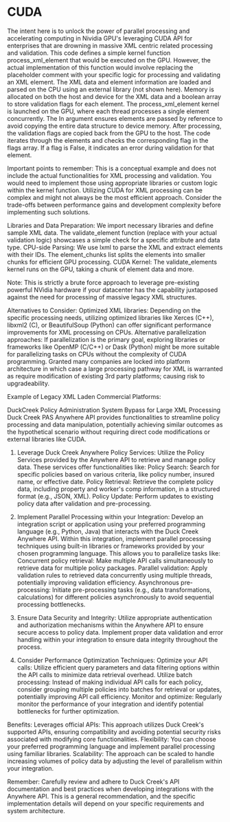 # CUDA
The intent here is to unlock the power of parallel processing and accelerating computing in Nividia GPU's leveraging CUDA API for enterprises that are drowning in massive XML centric related processing and validation. 
This code defines a simple kernel function process_xml_element that would be executed on the GPU. 
However, the actual implementation of this function would involve replacing the placeholder comment with your specific logic for processing and validating an XML element.
The XML data and element information are loaded and parsed on the CPU using an external library (not shown here).
Memory is allocated on both the host and device for the XML data and a boolean array to store validation flags for each element.
The process_xml_element kernel is launched on the GPU, where each thread processes a single element concurrently. 
The In argument ensures elements are passed by reference to avoid copying the entire data structure to device memory.
After processing, the validation flags are copied back from the GPU to the host.
The code iterates through the elements and checks the corresponding flag in the flags array. 
If a flag is False, it indicates an error during validation for that element.

Important points to remember:
This is a conceptual example and does not include the actual functionalities for XML processing and validation. 
You would need to implement those using appropriate libraries or custom logic within the kernel function.
Utilizing CUDA for XML processing can be complex and might not always be the most efficient approach. 
Consider the trade-offs between performance gains and development complexity before implementing such solutions.

Libraries and Data Preparation: We import necessary libraries and define sample XML data. The validate_element function (replace with your actual validation logic) showcases a simple check for a specific attribute and data type.
CPU-side Parsing: We use lxml to parse the XML and extract elements with their IDs. The element_chunks list splits the elements into smaller chunks for efficient GPU processing.
CUDA Kernel: The validate_elements kernel runs on the GPU, taking a chunk of element data and more.

Note: This is strictly a brute force approach to leverage pre-existing powerful NVidia hardware if your datacenter has the capability juxtaposed against the need for processing of massive legacy XML structures. 

Alternatives to Consider:
Optimized XML libraries: Depending on the specific processing needs, utilizing optimized libraries like Xerces (C++), libxml2 (C), or BeautifulSoup (Python) can offer significant performance improvements for XML processing on CPUs.
Alternative parallelization approaches: If parallelization is the primary goal, exploring libraries or frameworks like OpenMP (C/C++) or Dask (Python) might be more suitable for parallelizing tasks on CPUs without the complexity of CUDA programming. 
Granted many companies are locked into platform architecture in which case a large processing pathway for XML is warranted as require modification of existing 3rd party platforms; causing risk to upgradeability. 

Example of Legacy XML Laden Commercial Platforms: 

DuckCreek Policy Administration System Bypass for Large XML Processing
Duck Creek PAS Anywhere API provides functionalities to streamline policy processing and data manipulation, potentially achieving similar outcomes as the hypothetical scenario without requiring direct code modifications or external libraries like CUDA. 

1. Leverage Duck Creek Anywhere Policy Services:
Utilize the Policy Services provided by the Anywhere API to retrieve and manage policy data. These services offer functionalities like:
Policy Search: Search for specific policies based on various criteria, like policy number, insured name, or effective date.
Policy Retrieval: Retrieve the complete policy data, including property and worker's comp information, in a structured format (e.g., JSON, XML).
Policy Update: Perform updates to existing policy data after validation and pre-processing.

3. Implement Parallel Processing within your Integration:
Develop an integration script or application using your preferred programming language (e.g., Python, Java) that interacts with the Duck Creek Anywhere API.
Within this integration, implement parallel processing techniques using built-in libraries or frameworks provided by your chosen programming language. This allows you to parallelize tasks like:
Concurrent policy retrieval: Make multiple API calls simultaneously to retrieve data for multiple policy packages.
Parallel validation: Apply validation rules to retrieved data concurrently using multiple threads, potentially improving validation efficiency.
Asynchronous pre-processing: Initiate pre-processing tasks (e.g., data transformations, calculations) for different policies asynchronously to avoid sequential processing bottlenecks.

4. Ensure Data Security and Integrity:
Utilize appropriate authentication and authorization mechanisms within the Anywhere API to ensure secure access to policy data.
Implement proper data validation and error handling within your integration to ensure data integrity throughout the process.

5. Consider Performance Optimization Techniques:
Optimize your API calls: Utilize efficient query parameters and data filtering options within the API calls to minimize data retrieval overhead.
Utilize batch processing: Instead of making individual API calls for each policy, consider grouping multiple policies into batches for retrieval or updates, potentially improving API call efficiency.
Monitor and optimize: Regularly monitor the performance of your integration and identify potential bottlenecks for further optimization.

Benefits:
Leverages official APIs: This approach utilizes Duck Creek's supported APIs, ensuring compatibility and avoiding potential security risks associated with modifying core functionalities.
Flexibility: You can choose your preferred programming language and implement parallel processing using familiar libraries.
Scalability: The approach can be scaled to handle increasing volumes of policy data by adjusting the level of parallelism within your integration.

Remember:
Carefully review and adhere to Duck Creek's API documentation and best practices when developing integrations with the Anywhere API.
This is a general recommendation, and the specific implementation details will depend on your specific requirements and system architecture.
